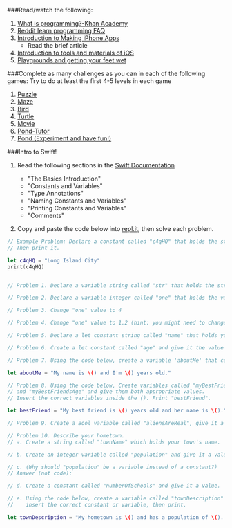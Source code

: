 ###Read/watch the following:
1. [What is programming?-Khan Academy](https://www.khanacademy.org/computing/computer-programming/programming/intro-to-programming/v/programming-intro)
2. [Reddit learn programming FAQ](https://www.reddit.com/r/learnprogramming/wiki/faq)
3. [Introduction to Making iPhone Apps](http://codewithchris.com/how-to-make-iphone-apps-with-no-programming-experience/)
   * Read the brief article
4. [Introduction to tools and materials of iOS](http://codewithchris.com/1-introduction-to-the-tools-and-materials/)
5. [Playgrounds and getting your feet wet](http://codewithchris.com/2-playgrounds-and-getting-your-feet-wet/)

###Complete as many challenges as you can in each of the following games:
Try to do at least the first 4-5 levels in each game

1. [Puzzle](https://blockly-games.appspot.com/puzzle?lang=en)
2. [Maze](https://blockly-games.appspot.com/maze?lang=en)
3. [Bird](https://blockly-games.appspot.com/bird?lang=en)
4. [Turtle](https://blockly-games.appspot.com/turtle?lang=en)
5. [Movie](https://blockly-games.appspot.com/movie?)
6. [Pond-Tutor](https://blockly-games.appspot.com/pond-tutor?lang=en)
7. [Pond (Experiment and have fun!)](https://blockly-games.appspot.com/pond-duck?lang=en)

###Intro to Swift!
1.  Read the following sections in the [Swift Documentation](https://developer.apple.com/library/ios/documentation/Swift/Conceptual/Swift_Programming_Language/TheBasics.html#//apple_ref/doc/uid/TP40014097-CH5-ID309)
    * "The Basics Introduction"
    * "Constants and Variables"
    * "Type Annotations"
    * "Naming Constants and Variables"
    * "Printing Constants and Variables"
    * "Comments"

2. Copy and paste the code below into [repl.it](https://repl.it/languages/swift), then solve each problem.

```swift
// Example Problem: Declare a constant called "c4qHQ" that holds the string "Long Island City". 
// Then print it.

let c4qHQ = "Long Island City"
print(c4qHQ)


// Problem 1. Declare a variable string called "str" that holds the string "Hello, Playground"

// Problem 2. Declare a variable integer called "one" that holds the value 1

// Problem 3. Change "one" value to 4

// Problem 4. Change "one" value to 1.2 (hint: you might need to change "one"'s declaration first)

// Problem 5. Declare a let constant string called "name" that holds your full name.

// Problem 6. Create a let constant called "age" and give it the value of your age.

// Problem 7. Using the code below, create a variable 'aboutMe' that contains your name and age.

let aboutMe = "My name is \() and I'm \() years old."

// Problem 8. Using the code below, Create variables called "myBestFriendsName" 
// and "myBestFriendsAge" and give them both appropriate values. 
// Insert the correct variables inside the (). Print "bestFriend".

let bestFriend = "My best friend is \() years old and her name is \()."

// Problem 9. Create a Bool variable called "aliensAreReal", give it a value and print it.

// Problem 10. Describe your hometown. 
// a. Create a string called "townName" which holds your town's name. 

// b. Create an integer variable called "population" and give it a value. 

// c. (Why should "population" be a variable instead of a constant?) 
// Answer (not code):

// d. Create a constant called "numberOfSchools" and give it a value. 

// e. Using the code below, create a variable called "townDescription" below and 
//    insert the correct constant or variable, then print.

let townDescription = "My hometown is \() and has a population of \(). There are \() schools in town."
```
